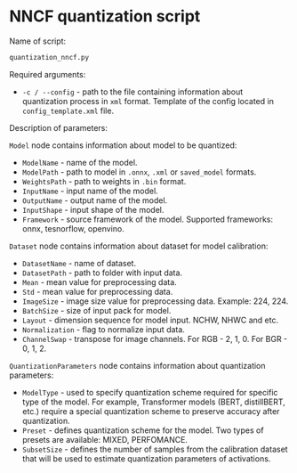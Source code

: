 # NNCF quantization script

Name of script:

```bash
quantization_nncf.py
```

Required arguments:

- `-c / --config` - path to the file containing information
  about quantization process in `xml` format. Template of the config
  located in `config_template.xml` file.

Description of parameters:

`Model` node contains information about model to be quantized:
- `ModelName` - name of the model.
- `ModelPath` - path to model in `.onnx`, `.xml` or `saved_model` formats.
- `WeightsPath` - path to weights in `.bin` format.
- `InputName` - input name of the model.
- `OutputName` - output name of the model.
- `InputShape` - input shape of the model.
- `Framework` - source framework of the model.
  Supported frameworks: onnx, tesnorflow, openvino.

`Dataset` node contains information about dataset for model calibration:
- `DatasetName` - name of dataset.
- `DatasetPath` - path to folder with input data.
- `Mean` - mean value for preprocessing data.
- `Std` - mean value for preprocessing data.
- `ImageSize` - image size value for preprocessing data. Example: 224, 224.
- `BatchSize` - size of input pack for model.
- `Layout` - dimension sequence for model input. NCHW, NHWC and etc.
- `Normalization` - flag to normalize input data.
- `ChannelSwap` - transpose for image channels. For RGB - 2, 1, 0. For BGR - 0, 1, 2.

`QuantizationParameters` node contains information about quantization parameters:
- `ModelType` - used to specify quantization scheme required for specific type of the model.
  For example, Transformer models (BERT, distillBERT, etc.) require a special quantization
  scheme to preserve accuracy after quantization.
- `Preset` - defines quantization scheme for the model.
  Two types of presets are available: MIXED, PERFOMANCE.
- `SubsetSize` - defines the number of samples from the calibration dataset
  that will be used to estimate quantization parameters of activations. 